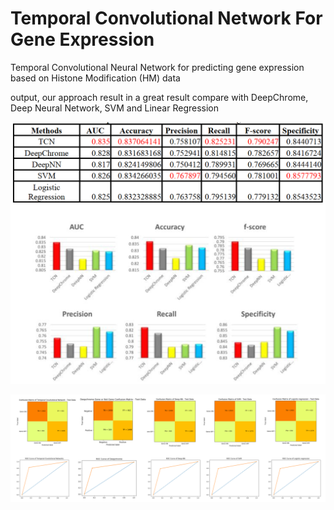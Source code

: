 # Temporal Convolutional Network For Gene Expression

Temporal Convolutional Neural Network for predicting gene expression based on Histone Modification (HM) data

output, our approach result in a great result compare with DeepChrome, Deep Neural Network, SVM and Linear Regression

![alt text](result1.png)

![alt text](result2.png)
